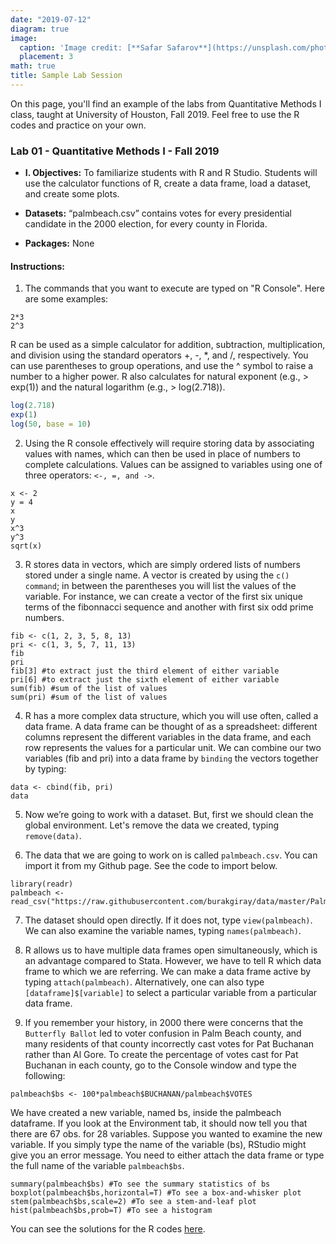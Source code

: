 ```yaml
---
date: "2019-07-12"
diagram: true
image:
  caption: 'Image credit: [**Safar Safarov**](https://unsplash.com/photos/MSN8TFhJ0is)'
  placement: 3
math: true
title: Sample Lab Session
--- 
```


 

On this page, you'll find an example of the labs from Quantitative Methods I class, taught at University of Houston, Fall 2019. Feel free to use the R codes and practice on your own.  

### Lab 01 - Quantitative Methods I - Fall 2019

+ **I. Objectives:** 
To familiarize students with R and R Studio. Students will use the calculator functions of R, create a data frame, load a dataset, and create some plots.

+ **Datasets:**
“palmbeach.csv” contains votes for every presidential candidate in the 2000 election, for every county in Florida.

+ **Packages:**
None
 
#### Instructions: ####

1. The commands that you want to execute are typed on "R Console". Here are some examples:

```{R}
2*3
2^3
```


R can be used as a simple calculator for addition, subtraction, multiplication, and division using the standard operators +, -, *, and /, respectively. You can use parentheses to group operations, and use the ^ symbol to raise a number to a higher power. R also calculates for natural exponent (e.g., > exp(1)) and the natural logarithm (e.g., > log(2.718)). 

```r
log(2.718)
exp(1)
log(50, base = 10)
``` 

2. Using the R console effectively will require storing data by associating values with names, which can then be used in place of numbers to complete calculations. Values can be assigned to variables using one of three operators: `<-, =, and ->`. 

```{r}
x <- 2
y = 4
x
y
x^3
y^3
sqrt(x)
``` 

3. R stores data in vectors, which are simply ordered lists of numbers stored under a single name. A vector is created by using the `c() command`; in between the parentheses you will list the values of the variable. For instance, we can create a vector of the first six unique terms of the fibonnacci sequence and another with first six odd prime numbers.

```{r}
fib <- c(1, 2, 3, 5, 8, 13)
pri <- c(1, 3, 5, 7, 11, 13)
fib
pri
fib[3] #to extract just the third element of either variable
pri[6] #to extract just the sixth element of either variable
sum(fib) #sum of the list of values
sum(pri) #sum of the list of values
``` 

4. R has a more complex data structure, which you will use often, called a data frame. A data frame can be thought of as a spreadsheet: different columns represent the different variables in the data frame, and each row represents the values for a particular unit. We can combine our two variables (fib and pri) into a data frame by `binding` the vectors together by typing:

```{r}
data <- cbind(fib, pri)
data
```

5. Now we’re going to work with a dataset. But, first we should clean the global environment. Let's remove the data we created, typing `remove(data)`. 

6. The data that we are going to work on is called `palmbeach.csv`. You can import it from my Github page. See the code to import below. 

```{r, warning=FALSE, message=FALSE}
library(readr)
palmbeach <- read_csv("https://raw.githubusercontent.com/burakgiray/data/master/PalmBeach.csv")
```

7. The dataset should open directly. If it does not, type `view(palmbeach)`. We can also examine the variable names, typing `names(palmbeach)`.

8. R allows us to have multiple data frames open simultaneously, which is an advantage compared to Stata. However, we have to tell R which data frame to which we are referring. We can make a data frame active by typing `attach(palmbeach)`. Alternatively, one can also type `[dataframe]$[variable]` to select a particular variable from a particular data frame. 

9. If you remember your history, in 2000 there were concerns that the `Butterfly Ballot` led to voter confusion in Palm Beach county, and many residents of that county incorrectly cast votes for Pat Buchanan rather than Al Gore. To create the percentage of votes cast for Pat Buchanan in each county, go to the Console window and type the following:

```{r}
palmbeach$bs <- 100*palmbeach$BUCHANAN/palmbeach$VOTES
```

We have created a new variable, named bs, inside the palmbeach dataframe. If you look at the Environment tab, it should now tell you that there are 67 obs. for 28 variables. Suppose you wanted to examine the new variable. If you simply type the name of the variable (bs), RStudio might give you an error message. You need to either attach the data frame or type the full name of the variable `palmbeach$bs`.

```{r}
summary(palmbeach$bs) #To see the summary statistics of bs
boxplot(palmbeach$bs,horizontal=T) #To see a box-and-whisker plot
stem(palmbeach$bs,scale=2) #To see a stem-and-leaf plot
hist(palmbeach$bs,prob=T) #To see a histogram
``` 
You can see the solutions for the R codes [here](https://www.burakgiray.com/post/lab/sample/).
